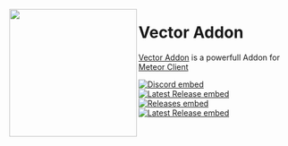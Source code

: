 
<img align="left" style="float:left" src="https://raw.githubusercontent.com/cally72jhb/cally72jhb/main/assets/icon.png" width="228px" height="228px"><h1>Vector Addon</h1>

[Vector Addon](https://cally72jhb.github.io/website/) is a powerfull Addon for [Meteor Client](https://github.com/MeteorDevelopment/meteor-client)

[![Discord embed](https://img.shields.io/discord/863813920892518461.svg?style=flat-square&label=Discord&colorA=606060&colorB=7289DA)](https://discord.gg/A3nYgbKeXR)<br>
[![Latest Release embed](https://badgen.net/github/release/cally72jhb/vector-addon?style=flat-square&label=Latest+Release&color=158FCC)](https://github.com/cally72jhb/vector-addon/releases)<br>
[![Releases embed](https://badgen.net/github/releases/cally72jhb/vector-addon?style=flat-square&label=Releases&color=158FCC)](https://github.com/cally72jhb/vector-addon/releases)<br>
[![Latest Release embed](https://img.shields.io/website.svg?style=flat-square&label=Website&down_color=DB4A39&down_message=down&up_color=98ca00&up_message=up&url=https%3A%2F%2Fcally72jhb.github.io%2Fwebsite)](https://cally72jhb.github.io/website)<br>
